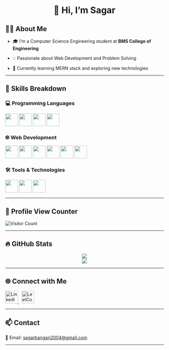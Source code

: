 <h1 align="center">👋 Hi, I’m Sagar</h1>

## 👨‍💻 About Me

- 🎓 I’m a Computer Science Engineering student at **BMS College of Engineering**

- 💡 Passionate about Web Development and Problem Solving

- 🚀 Currently learning MERN stack and exploring new technologies


---

## 🚀 Skills Breakdown

### 💻 Programming Languages

<p>
  <img src="https://cdn.jsdelivr.net/gh/devicons/devicon/icons/c/c-original.svg" width="40" height="40"/>
  <img src="https://cdn.jsdelivr.net/gh/devicons/devicon/icons/cplusplus/cplusplus-original.svg" width="40" height="40"/>
  <img src="https://cdn.jsdelivr.net/gh/devicons/devicon/icons/javascript/javascript-original.svg" width="40" height="40"/>
  <img src="https://cdn.jsdelivr.net/gh/devicons/devicon/icons/python/python-original.svg" width="40" height="40"/>
</p>

### 🌐 Web Development

<p>
  <img src="https://cdn.jsdelivr.net/gh/devicons/devicon/icons/html5/html5-original.svg" width="40" height="40"/>
  <img src="https://cdn.jsdelivr.net/gh/devicons/devicon/icons/css3/css3-original.svg" width="40" height="40"/>
  <img src="https://cdn.jsdelivr.net/gh/devicons/devicon/icons/mongodb/mongodb-original.svg" width="40" height="40"/>
  <img src="https://cdn.jsdelivr.net/gh/devicons/devicon/icons/express/express-original.svg" width="40" height="40"/>
  <img src="https://cdn.jsdelivr.net/gh/devicons/devicon/icons/nodejs/nodejs-original.svg" width="40" height="40"/>
  <img src="https://cdn.jsdelivr.net/gh/devicons/devicon/icons/react/react-original.svg" width="40" height="40"/>
</p>

### 🛠 Tools & Technologies

<p>
  <img src="https://cdn.jsdelivr.net/gh/devicons/devicon/icons/git/git-original.svg" width="40" height="40"/>
  <img src="https://cdn.jsdelivr.net/gh/devicons/devicon/icons/github/github-original.svg" width="40" height="40"/>
  <img src="https://cdn.jsdelivr.net/gh/devicons/devicon/icons/postman/postman-original.svg" width="40" height="40"/>
</p>

---

## 🎨 Profile View Counter

![Visitor Count](https://komarev.com/ghpvc/?username=SagarBangari&style=flat-square&color=blue)

---

## 🔥 GitHub Stats

<p align="center">
  <img src="https://github-readme-streak-stats.herokuapp.com/?user=SagarBangari&theme=dark&hide_border=true" />
  <br />
  <img src="https://github-readme-stats.vercel.app/api?username=SagarBangari&show_icons=true&theme=dark" />
</p>

---

## 🌐 Connect with Me

<p>
  <a href="https://www.linkedin.com/in/sagar-bangari" target="_blank">
    <img src="https://cdn.jsdelivr.net/gh/devicons/devicon/icons/linkedin/linkedin-original.svg" width="40" height="40" alt="LinkedIn"/>
  </a>
  &nbsp;
  <a href="https://leetcode.com/u/Sagar_Bangari" target="_blank">
    <img src="https://upload.wikimedia.org/wikipedia/commons/1/19/LeetCode_logo_black.png" width="40" height="40" alt="LeetCode"/>
  </a>
</p>

---

## 📫 Contact

📧 Email: sagarbangari2004@gmail.com

---

